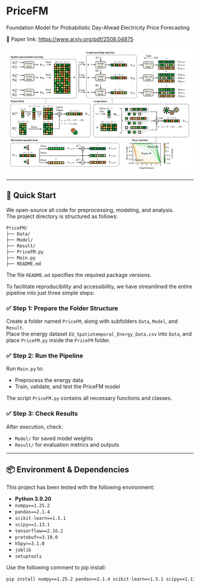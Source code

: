 # PriceFM
Foundation Model for Probabilistic Day-Ahead Electricity Price Forecasting

📄 Paper link: https://www.arxiv.org/pdf/2508.04875

![Description of Image](Model/model_structure.PNG)


---


## 🚀 Quick Start

We open-source all code for preprocessing, modeling, and analysis.  
The project directory is structured as follows:

    PriceFM/
    ├── Data/
    ├── Model/
    ├── Result/
    ├── PriceFM.py
    ├── Main.py
    ├── README.md

The file `README.md` specifies the required package versions.

To facilitate reproducibility and accessibility, we have streamlined the entire pipeline into just three simple steps:

### ✅ Step 1: Prepare the Folder Structure

Create a folder named `PriceFM`, along with subfolders `Data`, `Model`, and `Result`.  
Place the energy dataset `EU_Spatiotemporal_Energy_Data.csv` into `Data`, and place `PriceFM.py` inside the `PriceFM` folder.

### ✅ Step 2: Run the Pipeline

Run `Main.py` to:
- Preprocess the energy data
- Train, validate, and test the PriceFM model

The script `PriceFM.py` contains all necessary functions and classes.

### ✅ Step 3: Check Results

After execution, check:
- `Model/` for saved model weights  
- `Result/` for evaluation metrics and outputs


---


## 📦 Environment & Dependencies

This project has been tested with the following environment:

- **Python 3.9.20**
- `numpy==1.25.2`
- `pandas==2.1.4`
- `scikit-learn==1.5.1`
- `scipy==1.13.1`
- `tensorflow==2.16.2`
- `protobuf>=3.19.0`
- `h5py>=3.1.0`
- `joblib`
- `setuptools`

Use the following comment to pip install:

```bash
pip install numpy==1.25.2 pandas==2.1.4 scikit-learn==1.5.1 scipy==1.13.1 tensorflow==2.16.2 protobuf>=3.19.0 h5py>=3.1.0 joblib setuptools
